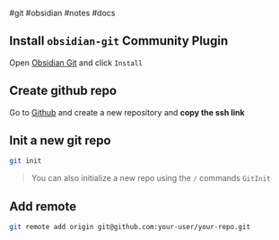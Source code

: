 #git #obsidian #notes #docs 

## Install `obsidian-git` Community Plugin

Open [Obsidian Git](obsidian://show-plugin?id=obsidian-git) and click `Install`

## Create github repo

Go to [Github](htttps://github.com) and create a new repository and **copy the ssh link**

## Init a new git repo

```sh
git init
```

> You can also initialize a new repo using the `/`  commands
> `GitInit`

## Add remote

```sh
git remote add origin git@github.com:your-user/your-repo.git
```
